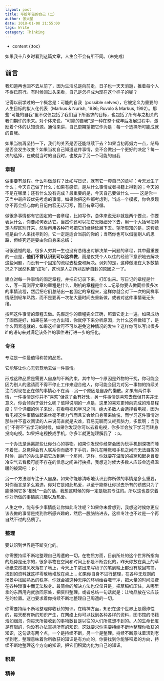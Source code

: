 ```yaml
---
layout: post
title: 写给年轻的自己（二）
author: 张大星
date: 2018-01-08 21:55:00
tags: Write
category: Thinking
---
```

* content
{:toc}

如果我十八岁时看到这篇文章，人生会不会有所不同。（未完成）





## 前言

我知道再也回不去从前了，因为生活总是向前走，日子也一天天消逝，推着每个人不得已前行。有时候回过头来看，自己是怎样成为现在这个样子的呢？

记得以前学过的一个概念是：可能的自我（possible selves），它被定义为重要的人生目标的拟人化代表（Markus & Nurish, 1986; Ruvolo & Markus, 1992）。那些“可能的自我”里不仅仅包括了我们当下所追求的目标，也包括了所有与之相关的我们期许的未来。对个体来说，“可能的自我”是一种在整个成年后发展过程中，激励着个体的认知资源。通俗来讲，自己更期望把它作为是：每一个选择所可能成就的自我。

如果当初再坚持一下，我们的关系是否还能继续下去？如果当初再努力一点，结局是否会发生改变？如果当初自己知道这件事情，会不会做出一个更好的决定？每一次的选择，在成就当时的自我时，也放弃了另一个可能的自我

### 章程

做事要有章程。什么叫做章程？比如写日记，就有它一套自己的章程：今天发生了什么；今天自己做了什么；如果有感悟，是从什么事情或者书籍上得到的；今天的不足在哪里；还有什么没有完成？最重要的是，今天自己要做什么 —— 这是你一天当中最应该优先考虑的事情。如果你把这些都考虑到，当成一个模板，你会发现你不再会担心你的日记内容无话可写，而且有章可循。

做很多事情都有它固定的一套章程，比如写作，总体来说无非就是两个要点，你要表达什么，你要如何表达它。当然你还可以把它无限细分下去，用一个大括号把特定内容区别开来，然后再用各种符号把它们继续延展下去。望所周知的是，这套章程是由个人来找寻到的，它一定是适合当前的你的；当然你也可以借鉴别人的思路，但终究还是要由你自身来总结；

可很遗憾的是，很多人穷其一生也没有总结出对解决某一问题的章程，其中最重要的一点是，**他们不曾认识到可以这样做**，而是仅凭个人以往的经验下意识地去解决这些问题，而没有一个固定的流程去检查和解决。讽刺的是，这种做法在大多数情况之下居然也能“成功”，这也是人之所以固步自封的原因之一了。

建立对每一件事情的固定章程，并把它记录下来，打印出来。写日记的章程是什么，写一篇测评文章的章程是什么，刷机的章程是什么...记录你要去做同样很多次的事情流程，然后把它们总结出一套固定的章程来，这样你就会对下一次的同样事情感到轻车熟路，而不是要再一次花大量时间去重新做，或者对这件事情毫无头绪。

按照这件事情的章程去做。先假定你的章程完全正确，照着它走上一遍。如果成功了固然是好，如果在某一地方出错，你就停下来分析原因，为什么这样做错了，是什么因素造就的，如果这样做可不可以避免这种情况的发生？这样你可以写出很多 if 的语句来对满足该条件的事件进行进一步的细化。

### 专注

专注是一件最值得称赞的品质。

它能够让你心无旁骛地去做一件事情。

形成这种品质是需要人自身的不断约束，其中的一个原因是外物的干扰，你可能会因为别人的邀请而不得不停止工作来迎合他人，你可能会因为对另一事物的持续关注而对现在正在做的事情心不在焉... 另一个原因是自身的懒散。如果有两件事情，一件事情是你并不“喜欢”但做了会有好处，另一件事情是喜欢去做但其实并无意义，你会倾向于做什么呢？值得说明的一点是，这里的喜欢更倾向完成的难易程度；举个详细的例子来说，在看电视和学习之间，绝大多数人会选择看电视，因为看电视这件事情做起来丝毫不费力气而且又会给自身带来愉悦，而学习这件事情对那些并不喜欢阅读的人来说简直就是灾难，容易无聊而又耗费脑力，多累啊；当我们“不得不”去学习的时候，如果你发现你可以去看电视，你多半会放下学习而转身投向电视。如果把电视换成手机，你多半就更能理解我了 ：p。

一个办法是远离那些让你分心的事物。如果你发现你经常会因为玩手机到深夜而睡不着觉，总觉得会有人联系你而放不下手机，挣扎在睡觉和手机之间而无法自拔的时候，最好的办法是把它放到另一个房间，这样，你就要在温暖的被窝和起身冒着冷空气去看极可能不存在的信息之间进行抉择，我想这时候大多数人应该会选择温暖的被窝吧 ：p；

另一个方法则专注于人自身。如果你能够清晰地认识到你所做的事情是多么重要，对你而言是多么紧迫，你对它是如此热爱，以至于能够让你抛去所有的诱惑只为了能够同它多“相处”一会的话，我想这时候的你一定是极其专注的。所以这也要求着你对所做的事情感兴趣以及热爱。

人生之中，能有多少事情能让你如此专注呢？如果你未曾想到，我想这时候你更应该去做的事情是找到你所感兴趣的，然后一股脑钻进去，这样专注也不过是一个再自然不过的品质了。

### 整理

要认识到世界是不断变化的。

你需要持续不断地整理自己周遭的一切。在物质方面，目前所处的这个世界所指向的趋势是无序的，很多事物在空间和时间上都是不断变化的，昨天你放在桌上的草稿纸忽然被风吹落在了地上，今天上午拿出来写稿子的笔到晚上都没有放回笔筒，找到的资料就这样零散地堆放在桌上... 如果你自身不进行整理，在各种无规则的场景中找回熟悉的秩序，你就会被这种无序的环境给吞噬干净，把大量的时间浪费在各种琐事中而无法脱身。最简单的解决方法也仅仅只是，把草稿纸压住，从哪里拿的东西用完就放回原处，把资料整理。或者总结一句话就是：让物品放在它应该在的位置。这也要求着你持续不断地整理自己周遭的一切。

你需要持续不断地整理你收获的知识。在精神方面，知识在这个世界上是爆炸性的，每天都有新的知识产生，在网络上你可以找到各种各样的资料，图书馆的书籍浩如烟海，你每天所接收到的事物数目是以往的人们所意想不到的。人的生命长度是有限的，你没有办法掌握所有的知识，这就要求你需要持续不断地整理你收获的知识，这句话有两个点，一个是持续不断，另一个是整理。持续不断意味着活到老学到老，整理意味着你所收获的知识是有方向的，你要找到你能够积累的方向，持续不断地整理这个方向的知识，把它们积累内化为自己的知识。

### 积累
### 精神




